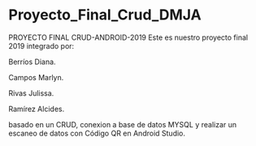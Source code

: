 # Proyecto_Final_Crud_DMJA
PROYECTO FINAL CRUD-ANDROID-2019
Este es nuestro proyecto final 2019 integrado por:

Berríos Diana.

Campos Marlyn.

Rivas Julissa.

Ramírez Alcides.

basado en un CRUD,
conexion a base de datos MYSQL
y realizar un escaneo de datos con Código QR en Android Studio.


